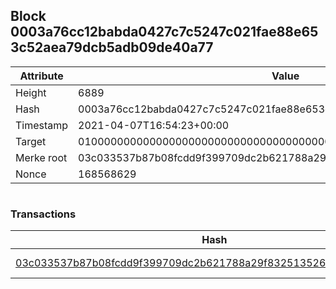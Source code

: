 ## Block 0003a76cc12babda0427c7c5247c021fae88e653c52aea79dcb5adb09de40a77

Attribute | Value
--- | ---
Height | 6889
Hash | 0003a76cc12babda0427c7c5247c021fae88e653c52aea79dcb5adb09de40a77
Timestamp | 2021-04-07T16:54:23+00:00
Target | 0100000000000000000000000000000000000000000000000000000000000000
Merke root | 03c033537b87b08fcdd9f399709dc2b621788a29f832513526a9e9e135c18718
Nonce | 168568629

```

```

### Transactions

Hash | Amount
--- | ---
[03c033537b87b08fcdd9f399709dc2b621788a29f832513526a9e9e135c18718](03c033537b87b08fcdd9f399709dc2b621788a29f832513526a9e9e135c18718.md) | 10.00000000 SKEPTI 
